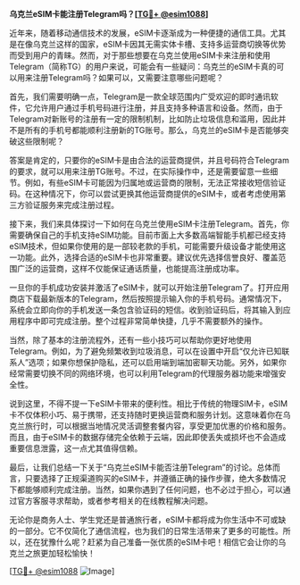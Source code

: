 **乌克兰eSIM卡能注册Telegram吗？[[TG💪+ @esim1088](https://t.me/s/esim1088)]**

近年来，随着移动通信技术的发展，eSIM卡逐渐成为一种便捷的通信工具。尤其是在像乌克兰这样的国家，eSIM卡因其无需实体卡槽、支持多运营商切换等优势而受到用户的青睐。然而，对于那些想要在乌克兰使用eSIM卡来注册和使用Telegram（简称TG）的用户来说，可能会有一些疑问：乌克兰的eSIM卡真的可以用来注册Telegram吗？如果可以，又需要注意哪些问题呢？

首先，我们需要明确一点，Telegram是一款全球范围内广受欢迎的即时通讯软件，它允许用户通过手机号码进行注册，并且支持多种语言和设备。然而，由于Telegram对新账号的注册有一定的限制机制，比如防止垃圾信息和滥用，因此并不是所有的手机号都能顺利注册新的TG账号。那么，乌克兰的eSIM卡是否能够突破这些限制呢？

答案是肯定的，只要你的eSIM卡是由合法的运营商提供，并且号码符合Telegram的要求，就可以用来注册TG账号。不过，在实际操作中，还是需要留意一些细节。例如，有些eSIM卡可能因为归属地或运营商的限制，无法正常接收短信验证码。在这种情况下，你可以尝试更换其他运营商提供的eSIM卡，或者考虑使用第三方验证服务来完成注册过程。

接下来，我们来具体探讨一下如何在乌克兰使用eSIM卡注册Telegram。首先，你需要确保自己的手机支持eSIM功能。目前市面上大多数高端智能手机都已经支持eSIM技术，但如果你使用的是一部较老款的手机，可能需要升级设备才能使用这一功能。此外，选择合适的eSIM卡也非常重要。建议优先选择信誉良好、覆盖范围广泛的运营商，这样不仅能保证通话质量，也能提高注册成功率。

一旦你的手机成功安装并激活了eSIM卡，就可以开始注册Telegram了。打开应用商店下载最新版本的Telegram，然后按照提示输入你的手机号码。通常情况下，系统会立即向你的手机发送一条包含验证码的短信。收到验证码后，将其输入到应用程序中即可完成注册。整个过程非常简单快捷，几乎不需要额外的操作。

当然，除了基本的注册流程外，还有一些小技巧可以帮助你更好地使用Telegram。例如，为了避免频繁收到垃圾消息，可以在设置中开启“仅允许已知联系人”选项；如果你想保护隐私，还可以启用端到端加密聊天功能。另外，如果你经常需要切换不同的网络环境，也可以利用Telegram的代理服务器功能来增强安全性。

说到这里，不得不提一下eSIM卡带来的便利性。相比于传统的物理SIM卡，eSIM卡不仅体积小巧、易于携带，还支持随时更换运营商和服务计划。这意味着你在乌克兰旅行时，可以根据当地情况灵活调整套餐内容，享受更加优惠的价格和服务。而且，由于eSIM卡的数据存储完全依赖于云端，因此即使丢失或损坏也不会造成重要信息泄露，这一点尤其值得信赖。

最后，让我们总结一下关于“乌克兰eSIM卡能否注册Telegram”的讨论。总体而言，只要选择了正规渠道购买的eSIM卡，并遵循正确的操作步骤，绝大多数情况下都能够顺利完成注册。当然，如果你遇到了任何问题，也不必过于担心，可以通过官方客服寻求帮助，或者参考相关的在线教程解决问题。

无论你是商务人士、学生党还是普通旅行者，eSIM卡都将成为你生活中不可或缺的一部分。它不仅简化了通信流程，也为我们的日常生活带来了更多的可能性。所以，还在犹豫什么呢？赶紧为自己准备一张优质的eSIM卡吧！相信它会让你的乌克兰之旅更加轻松愉快！

[[TG💪+ @esim1088](https://t.me/s/esim1088) ![Image](https://i.postimg.cc/4NQfJmqS/Snipaste-2025-05-13-00-14-12.png)]